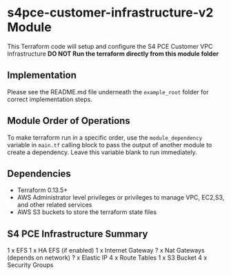 # s4pce-customer-infrastructure-v2 Module

This Terraform code will setup and configure the S4 PCE Customer VPC Infrastructure
**DO NOT Run the terraform directly from this module folder**

## Implementation

Please see the README.md file underneath the `example_root` folder for correct implementation steps.

## Module Order of Operations

To make terraform run in a specific order, use the `module_dependency` variable in `main.tf` calling block to pass the output of another module
to create a dependency.  Leave this variable blank to run immediately.

## Dependencies

* Terraform 0.13.5+
* AWS Administrator level privileges or privileges to manage VPC, EC2,S3, and other related services
* AWS S3 buckets to store the terraform state files

## S4 PCE Infrastructure Summary

1 x EFS
1 x HA EFS (if enabled)
1 x Internet Gateway
? x Nat Gateways (depends on network)
? x Elastic IP
4 x Route Tables
1 x S3 Bucket
4 x Security Groups
